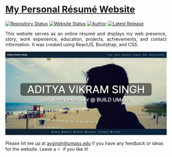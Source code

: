 # <a href="https://www.adityavsingh.com" target="_blank">My Personal Résumé Website</a>

[![Repository Status](https://img.shields.io/badge/Repository%20Status-Maintained-dark%20green.svg)](https://github.com/AVS1508/AVS1508.github.io/)
[![Website Status](https://img.shields.io/badge/Website%20Status-Online-green)](https://www.adityavsingh.com)
[![Author](https://img.shields.io/badge/Author-Aditya%20Vikram%20Singh-blue.svg)](https://www.linkedin.com/in/AVS1508/)
[![Latest Release](https://img.shields.io/badge/Latest%20Release-15%20January%202021-yellow.svg)](https://github.com/AVS1508/AVS1508.github.io/commit/master)

 <p align="justify">This website serves as an online résumé and displays my web presence, story, work experience, education, projects, achievements, and contact information. It was created using ReactJS, Bootstrap, and CSS.</p>

![Personal Résume Website](https://raw.githubusercontent.com/AVS1508/AVS1508.github.io/master/src/assets/Website_Capture.png)

Please hit me up at avsingh@umass.edu if you have any feedback or ideas for the website. Leave a :star: &nbsp;if you like it!
